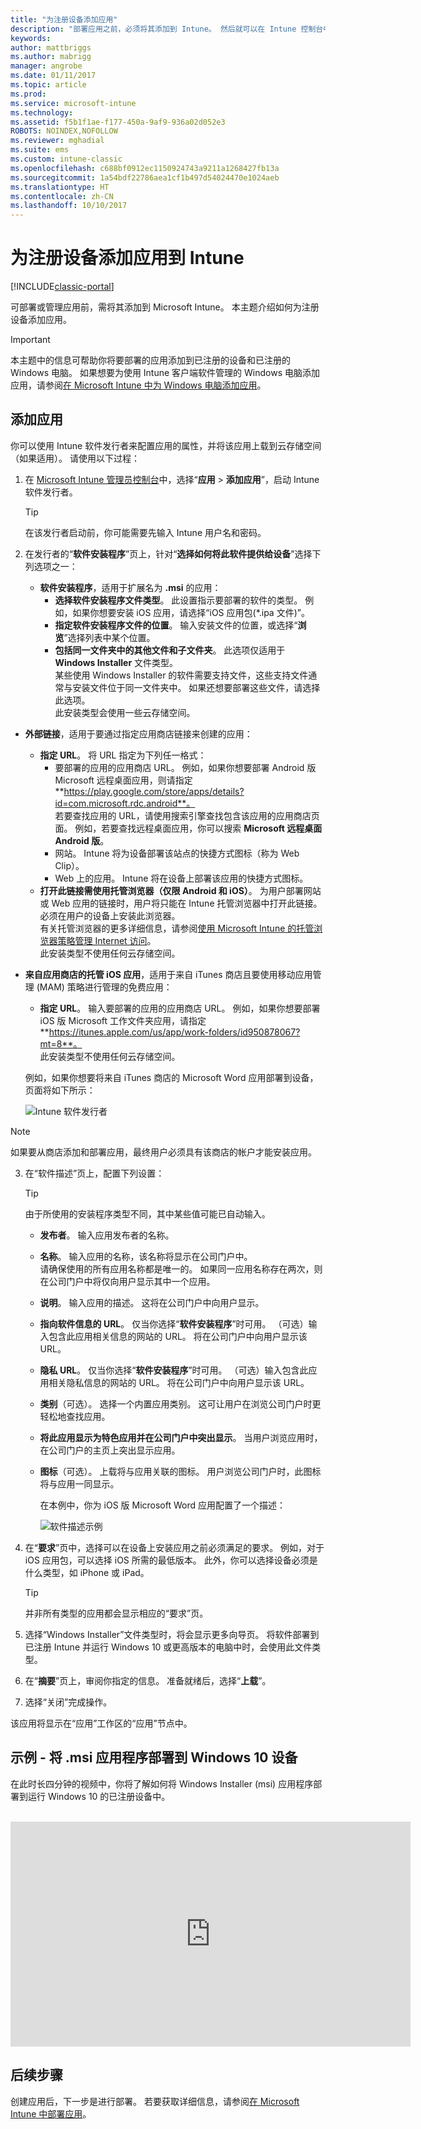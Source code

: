 ```yaml
---
title: "为注册设备添加应用"
description: "部署应用之前，必须将其添加到 Intune。 然后就可以在 Intune 控制台中对其进行部署和管理。"
keywords: 
author: mattbriggs
ms.author: mabrigg
manager: angrobe
ms.date: 01/11/2017
ms.topic: article
ms.prod: 
ms.service: microsoft-intune
ms.technology: 
ms.assetid: f5b1f1ae-f177-450a-9af9-936a02d052e3
ROBOTS: NOINDEX,NOFOLLOW
ms.reviewer: mghadial
ms.suite: ems
ms.custom: intune-classic
ms.openlocfilehash: c688bf0912ec1150924743a9211a1268427fb13a
ms.sourcegitcommit: 1a54bdf22786aea1cf1b497d54024470e1024aeb
ms.translationtype: HT
ms.contentlocale: zh-CN
ms.lasthandoff: 10/10/2017
---
```

# <a name="add-apps-for-enrolled-devices-to-intune"></a>为注册设备添加应用到 Intune

[!INCLUDE[classic-portal](../includes/classic-portal.md)]

可部署或管理应用前，需将其添加到 Microsoft Intune。 本主题介绍如何为注册设备添加应用。


> [!IMPORTANT]
> 本主题中的信息可帮助你将要部署的应用添加到已注册的设备和已注册的 Windows 电脑。 如果想要为使用 Intune 客户端软件管理的 Windows 电脑添加应用，请参阅[在 Microsoft Intune 中为 Windows 电脑添加应用](add-apps-for-windows-pcs-in-microsoft-intune.md)。

## <a name="add-the-app"></a>添加应用
你可以使用 Intune 软件发行者来配置应用的属性，并将该应用上载到云存储空间（如果适用）。 请使用以下过程：

1.  在 [Microsoft Intune 管理员控制台](https://manage.microsoft.com)中，选择“**应用** &gt; **添加应用**”，启动 Intune 软件发行者。

    > [!TIP]
    > 在该发行者启动前，你可能需要先输入 Intune 用户名和密码。

2.  在发行者的“**软件安装程序**”页上，针对“**选择如何将此软件提供给设备**”选择下列选项之一：
    - **软件安装程序**，适用于扩展名为 **.msi** 的应用：
        - **选择软件安装程序文件类型**。 此设置指示要部署的软件的类型。 例如，如果你想要安装 iOS 应用，请选择“iOS 应用包(&#42;.ipa 文件)”。
        - **指定软件安装程序文件的位置**。 输入安装文件的位置，或选择“**浏览**”选择列表中某个位置。
        - **包括同一文件夹中的其他文件和子文件夹**。 此选项仅适用于 **Windows Installer** 文件类型。<br>某些使用 Windows Installer 的软件需要支持文件，这些支持文件通常与安装文件位于同一文件夹中。 如果还想要部署这些文件，请选择此选项。<br>此安装类型会使用一些云存储空间。

  -   **外部链接**，适用于要通过指定应用商店链接来创建的应用：

        - **指定 URL**。 将 URL 指定为下列任一格式：
            - 要部署的应用的应用商店 URL。 例如，如果你想要部署 Android 版 Microsoft 远程桌面应用，则请指定 **https://play.google.com/store/apps/details?id=com.microsoft.rdc.android**。<br>若要查找应用的 URL，请使用搜索引擎查找包含该应用的应用商店页面。 例如，若要查找远程桌面应用，你可以搜索 **Microsoft 远程桌面 Android 版**。
            - 网站。 Intune 将为设备部署该站点的快捷方式图标（称为 Web Clip）。
            - Web 上的应用。 Intune 将在设备上部署该应用的快捷方式图标。
        - **打开此链接需使用托管浏览器（仅限 Android 和 iOS）**。 为用户部署网站或 Web 应用的链接时，用户将只能在 Intune 托管浏览器中打开此链接。 必须在用户的设备上安装此浏览器。<br>有关托管浏览器的更多详细信息，请参阅[使用 Microsoft Intune 的托管浏览器策略管理 Internet 访问](manage-internet-access-using-managed-browser-policies.md)。<br>此安装类型不使用任何云存储空间。

  -   **来自应用商店的托管 iOS 应用**，适用于来自 iTunes 商店且要使用移动应用管理 (MAM) 策略进行管理的免费应用：

        - **指定 URL**。 输入要部署的应用的应用商店 URL。 例如，如果你想要部署 iOS 版 Microsoft 工作文件夹应用，请指定 **https://itunes.apple.com/us/app/work-folders/id950878067?mt=8**。<br>此安装类型不使用任何云存储空间。

        例如，如果你想要将来自 iTunes 商店的 Microsoft Word 应用部署到设备，页面将如下所示：

        ![Intune 软件发行者](./media/publisher-for-mobile.png)

> [!NOTE]
> 如果要从商店添加和部署应用，最终用户必须具有该商店的帐户才能安装应用。

3.  在“软件描述”页上，配置下列设置：

    > [!TIP]
    > 由于所使用的安装程序类型不同，其中某些值可能已自动输入。

    - **发布者**。 输入应用发布者的名称。
    - **名称**。 输入应用的名称，该名称将显示在公司门户中。<br>请确保使用的所有应用名称都是唯一的。 如果同一应用名称存在两次，则在公司门户中将仅向用户显示其中一个应用。
    - **说明**。 输入应用的描述。 这将在公司门户中向用户显示。
    - **指向软件信息的 URL**。 仅当你选择“**软件安装程序**”时可用。 （可选）输入包含此应用相关信息的网站的 URL。 将在公司门户中向用户显示该 URL。
    - **隐私 URL**。 仅当你选择“**软件安装程序**”时可用。 （可选）输入包含此应用相关隐私信息的网站的 URL。 将在公司门户中向用户显示该 URL。
    - **类别**（可选）。 选择一个内置应用类别。 这可让用户在浏览公司门户时更轻松地查找应用。
    - **将此应用显示为特色应用并在公司门户中突出显示**。 当用户浏览应用时，在公司门户的主页上突出显示应用。
    - **图标**（可选）。 上载将与应用关联的图标。 用户浏览公司门户时，此图标将与应用一同显示。

        在本例中，你为 iOS 版 Microsoft Word 应用配置了一个描述：

        ![软件描述示例](./media/ios-software-description.png)

4.  在“**要求**”页中，选择可以在设备上安装应用之前必须满足的要求。 例如，对于 iOS 应用包，可以选择 iOS 所需的最低版本。 此外，你可以选择设备必须是什么类型，如 iPhone 或 iPad。

    > [!TIP]
    > 并非所有类型的应用都会显示相应的“要求”页。

5.  选择“Windows Installer”文件类型时，将会显示更多向导页。 将软件部署到已注册 Intune 并运行 Windows 10 或更高版本的电脑中时，会使用此文件类型。

6.  在“**摘要**”页上，审阅你指定的信息。 准备就绪后，选择“**上载**”。

7.  选择“关闭”完成操作。

该应用将显示在“应用”工作区的“应用”节点中。

## <a name="example---deploying-msi-applications-to-windows-10-devices"></a>示例 - 将 .msi 应用程序部署到 Windows 10 设备
在此时长四分钟的视频中，你将了解如何将 Windows Installer (msi) 应用程序部署到运行 Windows 10 的已注册设备中。<br><br>

<iframe src="https://channel9.msdn.com/Series/How-to-Control-the-Uncontrolled/6--How-to-Deploy-MSI-Applications-to-Windows-10-Using-Intune-and-Mobile-Device-Management-MDM/player" width="640" height="360" allowFullScreen frameBorder="0"></iframe>

## <a name="next-steps"></a>后续步骤

创建应用后，下一步是进行部署。 若要获取详细信息，请参阅[在 Microsoft Intune 中部署应用](deploy-apps.md)。
